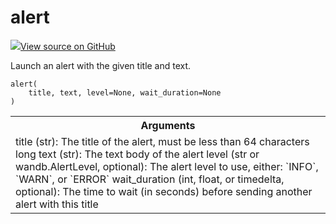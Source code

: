 # alert

<!-- Insert buttons and diff -->


[![](https://www.tensorflow.org/images/GitHub-Mark-32px.png)View source on GitHub](https://www.github.com/wandb/client/tree/master/wandb/sdk/wandb_run.py#L2049-L2078)




Launch an alert with the given title and text.

<pre><code>alert(
    title, text, level=None, wait_duration=None
)</code></pre>



<!-- Placeholder for "Used in" -->


<!-- Tabular view -->
<table>
<tr><th>Arguments</th></tr>
<tr>
<td>
title (str): The title of the alert, must be less than 64 characters long
text (str): The text body of the alert
level (str or wandb.AlertLevel, optional): The alert level to use, either: `INFO`, `WARN`, or `ERROR`
wait_duration (int, float, or timedelta, optional): The time to wait (in seconds) before sending another alert
with this title
</td>
</tr>

</table>

